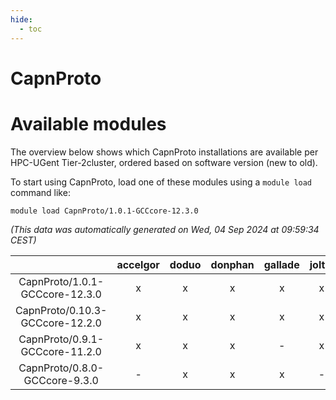 ```yaml
---
hide:
  - toc
---
```


CapnProto
=========

# Available modules


The overview below shows which CapnProto installations are available per HPC-UGent Tier-2cluster, ordered based on software version (new to old).

To start using CapnProto, load one of these modules using a `module load` command like:

```shell
module load CapnProto/1.0.1-GCCcore-12.3.0
```

*(This data was automatically generated on Wed, 04 Sep 2024 at 09:59:34 CEST)*  

| |accelgor|doduo|donphan|gallade|joltik|shinx|skitty|
| :---: | :---: | :---: | :---: | :---: | :---: | :---: | :---: |
|CapnProto/1.0.1-GCCcore-12.3.0|x|x|x|x|x|x|x|
|CapnProto/0.10.3-GCCcore-12.2.0|x|x|x|x|x|x|x|
|CapnProto/0.9.1-GCCcore-11.2.0|x|x|x|-|x|-|x|
|CapnProto/0.8.0-GCCcore-9.3.0|-|x|x|x|-|-|x|

